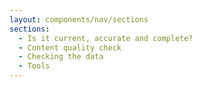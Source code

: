 ```yaml
---
layout: components/nav/sections
sections:
  - Is it current, accurate and complete?
  - Content quality check
  - Checking the data
  - Tools
---
```

